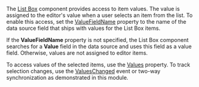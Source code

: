 The [List Box](https://docs.devexpress.com/Blazor/DevExpress.Blazor.DxListBox-2) component provides access to item values. The value is assigned to the editor's value when a user selects an item from the list. To enable this access, set the [ValueFieldName](https://docs.devexpress.com/Blazor/DevExpress.Blazor.DxListBox-2.ValueFieldName) property to the name of the data source field that ships with values for the List Box items.

If the **ValueFieldName** property is not specified, the List Box component searches for a **Value** field in the data source and uses this field as a value field. Otherwise, values are not assigned to editor items.

To access values of the selected items, use the [Values](https://docs.devexpress.com/Blazor/DevExpress.Blazor.DxListBox-2.Values) property. To track selection changes, use the [ValuesChanged](https://docs.devexpress.com/Blazor/DevExpress.Blazor.DxListBox-2.ValuesChanged) event or two-way synchronization as demonstrated in this module.

